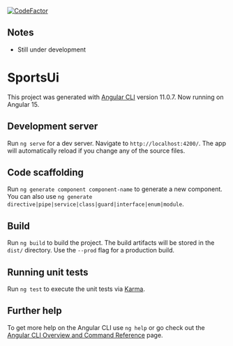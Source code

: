[![CodeFactor](https://www.codefactor.io/repository/github/npinciak/fantasy-ui/badge)](https://www.codefactor.io/repository/github/npinciak/fantasy-ui)

## Notes

- Still under development

# SportsUi

This project was generated with [Angular CLI](https://github.com/angular/angular-cli) version 11.0.7. Now running on Angular 15.

## Development server

Run `ng serve` for a dev server. Navigate to `http://localhost:4200/`. The app will automatically reload if you change any of the source files.

## Code scaffolding

Run `ng generate component component-name` to generate a new component. You can also use `ng generate directive|pipe|service|class|guard|interface|enum|module`.

## Build

Run `ng build` to build the project. The build artifacts will be stored in the `dist/` directory. Use the `--prod` flag for a production build.

## Running unit tests

Run `ng test` to execute the unit tests via [Karma](https://karma-runner.github.io).

## Further help

To get more help on the Angular CLI use `ng help` or go check out the [Angular CLI Overview and Command Reference](https://angular.io/cli) page.
